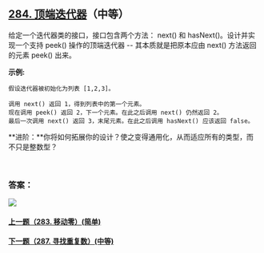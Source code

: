 ## [284. 顶端迭代器](https://leetcode-cn.com/problems/peeking-iterator/)（中等）

给定一个迭代器类的接口，接口包含两个方法： next() 和 hasNext()。设计并实现一个支持 peek() 操作的顶端迭代器 -- 其本质就是把原本应由 next() 方法返回的元素 peek() 出来。

**示例:**

```
假设迭代器被初始化为列表 [1,2,3]。

调用 next() 返回 1，得到列表中的第一个元素。
现在调用 peek() 返回 2，下一个元素。在此之后调用 next() 仍然返回 2。
最后一次调用 next() 返回 3，末尾元素。在此之后调用 hasNext() 应该返回 false。
```

**进阶：**你将如何拓展你的设计？使之变得通用化，从而适应所有的类型，而不只是整数型？

<br/>

### 答案：















![](https://img-blog.csdnimg.cn/20200807155236311.png)

#### [上一题（283. 移动零）(简单)](https://github.com/sdwwld/leetCode/blob/master/src/main/java/com/wld/java/leetcode/leetCode0283.md)

#### [下一题（287. 寻找重复数）(中等)](https://github.com/sdwwld/leetCode/blob/master/src/main/java/com/wld/java/leetcode/leetCode0287.md)
